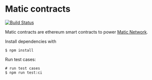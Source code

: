 # Matic contracts

[![Build Status](https://travis-ci.org/maticnetwork/contracts.svg?branch=master)](https://travis-ci.org/maticnetwork/contracts)

Matic contracts are ethereum smart contracts to power [Matic Network](https://matic.network).

Install dependencies with

```
$ npm install
```

Run test cases:

```
# run test cases
$ npm run test:ci
```
